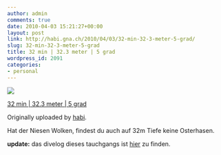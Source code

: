 ```yaml
---
author: admin
comments: true
date: 2010-04-03 15:21:27+00:00
layout: post
link: http://habi.gna.ch/2010/04/03/32-min-32-3-meter-5-grad/
slug: 32-min-32-3-meter-5-grad
title: 32 min | 32.3 meter | 5 grad
wordpress_id: 2091
categories:
- personal
---
```



 [![](http://farm3.static.flickr.com/2730/4486407097_db265f73a0_m.jpg)](http://www.flickr.com/photos/habi/4486407097/)
   

 
  [32 min | 32.3 meter | 5 grad](http://www.flickr.com/photos/habi/4486407097/)
    

  Originally uploaded by [habi](http://www.flickr.com/people/habi/).
 



Hat der Niesen Wolken, findest du auch auf 32m Tiefe keine Osterhasen.
  

**update:** das divelog dieses tauchgangs ist [hier](http://habi.gna.ch/divelog/10.04.03.ralligen.pdf) zu finden.

